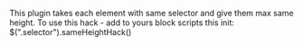 This plugin takes each element with same selector and give them max same height.
To use this hack - add to yours block scripts this init: $(".selector").sameHeightHack()
